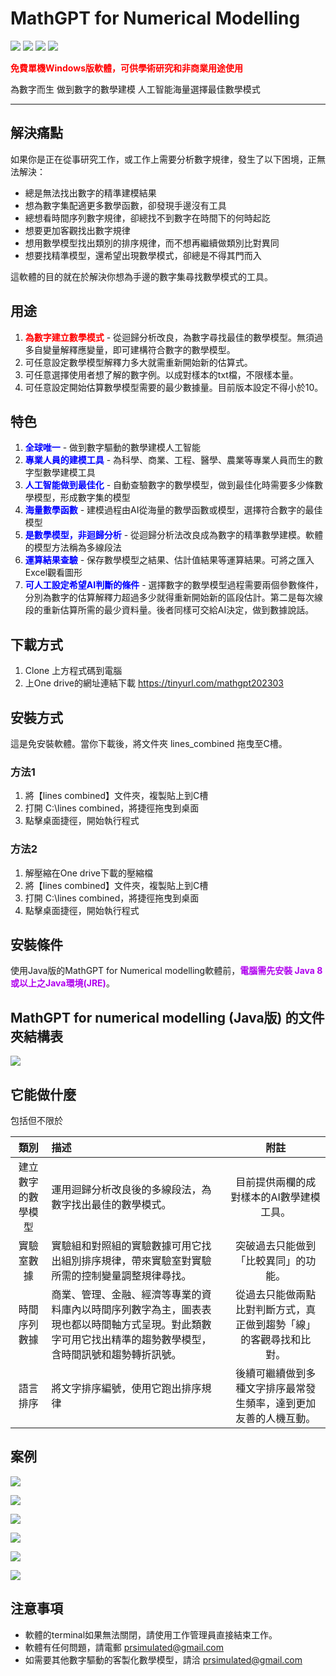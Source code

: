 # MathGPT for Numerical Modelling

![](https://img.shields.io/badge/released%20date-March%202023-success) ![](https://img.shields.io/badge/language-C-success) ![](https://img.shields.io/static/v1?label=Function&message=Numerical%20modelling&color=yellow) ![](https://img.shields.io/static/v1?label=used%20way&message=right%20to%20use%20the%20Content%20for%20non-commercial%20purposes&color=yellow)

<b><font color="red">免費單機Windows版軟體，可供學術研究和非商業用途使用</font></b>

為數字而生   做到數字的數學建模   人工智能海量選擇最佳數學模式

---

## 解決痛點

如果你是正在從事研究工作，或工作上需要分析數字規律，發生了以下困境，正無法解決：

- 總是無法找出數字的精準建模結果
- 想為數字集配適更多數學函數，卻發現手邊沒有工具
- 總想看時間序列數字規律，卻總找不到數字在時間下的何時起訖
- 想要更加客觀找出數字規律
- 想用數學模型找出類別的排序規律，而不想再繼續做類別比對異同
- 想要找精準模型，還希望出現數學模式，卻總是不得其門而入

這軟體的目的就在於解決你想為手邊的數字集尋找數學模式的工具。

## 用途

1. <b><font color="red">為數字建立數學模式</font></b> - 從迴歸分析改良，為數字尋找最佳的數學模型。無須過多自變量解釋應變量，即可建構符合數字的數學模型。
2. 可任意設定數學模型解釋力多大就需重新開始新的估算式。
3. 可任意選擇使用者想了解的數字例。以成對樣本的txt檔，不限樣本量。
4. 可任意設定開始估算數學模型需要的最少數據量。目前版本設定不得小於10。

## 特色

1. <b><font color="blue">全球唯一</font></b> - 做到數字驅動的數學建模人工智能
2. <b><font color="blue">專業人員的建模工具</font></b> - 為科學、商業、工程、醫學、農業等專業人員而生的數字型數學建模工具
3. <b><font color="blue">人工智能做到最佳化</font></b> - 自動查驗數字的數學模型，做到最佳化時需要多少條數學模型，形成數字集的模型
4. <b><font color="blue">海量數學函數</font></b> - 建模過程由AI從海量的數學函數或模型，選擇符合數字的最佳模型
5. <b><font color="blue">是數學模型，非迴歸分析</font></b> - 從迴歸分析法改良成為數字的精準數學建模。軟體的模型方法稱為多線段法
6. <b><font color="blue">運算結果查驗</font></b> - 保存數學模型之結果、估計值結果等運算結果。可將之匯入Excel觀看圖形
7. <b><font color="blue">可人工設定希望AI判斷的條件</font></b> - 選擇數字的數學模型過程需要兩個參數條件，分別為數字的估算解釋力超過多少就得重新開始新的區段估計。第二是每次線段的重新估算所需的最少資料量。後者同樣可交給AI決定，做到數據說話。

## 下載方式

1. Clone 上方程式碼到電腦
2. 上One drive的網址連結下載 https://tinyurl.com/mathgpt202303

## 安裝方式

這是免安裝軟體。當你下載後，將文件夾 lines_combined 拖曳至C槽。

### 方法1

1. 將【lines combined】文件夾，複製貼上到C槽
2. 打開 C:\lines combined，將捷徑拖曳到桌面
3. 點擊桌面捷徑，開始執行程式

### 方法2

1. 解壓縮在One drive下載的壓縮檔
2. 將【lines combined】文件夾，複製貼上到C槽
3. 打開 C:\lines combined，將捷徑拖曳到桌面
4. 點擊桌面捷徑，開始執行程式

## 安裝條件

使用Java版的MathGPT for Numerical modelling軟體前，<b><font color="brightgreen">電腦需先安裝 Java 8 或以上之Java環境(JRE)</font></b>。

## MathGPT for numerical modelling (Java版) 的文件夾結構表

![](https://github.com/meiyulee/MathGPT/blob/main/_pics/filestructure.png?raw=true)

## 它能做什麼

包括但不限於

|類別|描述|附註|
|:----:| :---- |:----:|
|建立數字的數學模型| 運用迴歸分析改良後的多線段法，為數字找出最佳的數學模式。|目前提供兩欄的成對樣本的AI數學建模工具。|
|實驗室數據|實驗組和對照組的實驗數據可用它找出組別排序規律，帶來實驗室對實驗所需的控制變量調整規律尋找。| 突破過去只能做到「比較異同」的功能。|
|時間序列數據|商業、管理、金融、經濟等專業的資料庫內以時間序列數字為主，圖表表現也都以時間軸方式呈現。對此類數字可用它找出精準的趨勢數學模型，含時間訊號和趨勢轉折訊號。| 從過去只能做兩點比對判斷方式，真正做到趨勢「線」的客觀尋找和比對。 |
|語言排序|將文字排序編號，使用它跑出排序規律|後續可繼續做到多種文字排序最常發生頻率，達到更加友善的人機互動。|

## 案例

![](https://github.com/meiyulee/MathGPT/blob/main/_pics/slide9.JPG?raw=true)

![](https://github.com/meiyulee/MathGPT/blob/main/_pics/slide10.JPG?raw=true)

![](https://github.com/meiyulee/MathGPT/blob/main/_pics/slide11.JPG?raw=true)

![](https://github.com/meiyulee/MathGPT/blob/main/_pics/slide12.JPG?raw=true)

![](https://github.com/meiyulee/MathGPT/blob/main/_pics/slide13.JPG?raw=true)

![](https://github.com/meiyulee/MathGPT/blob/main/_pics/slide14.JPG?raw=true)


## 注意事項

- 軟體的terminal如果無法關閉，請使用工作管理員直接結束工作。
- 軟體有任何問題，請電郵 prsimulated@gmail.com
- 如需要其他數字驅動的客製化數學模型，請洽 prsimulated@gmail.com
